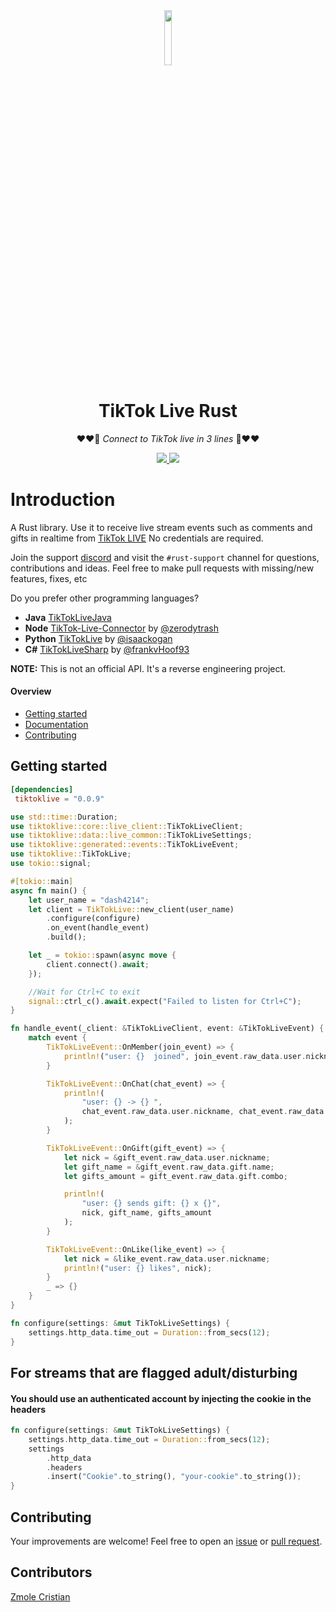 <div align="center" >
<a target="blank" >
<img src="https://github.com/jwdeveloper/TikTokLiveRust/assets/79764581/5ae5385c-d31a-40d9-aa5c-9c8b06aae161" width="15%" >
</a>
</div>
<div align="center" >
<h1>TikTok Live Rust</h1>

❤️❤️🎁 *Connect to TikTok live in 3 lines* 🎁❤️❤️

<div align="center" >

<a href="https://crates.io/crates/tiktoklive" target="blank" >
<img src="https://img.shields.io/crates/v/tiktoklive.svg" >
</a>

<a href="https://discord.gg/e2XwPNTBBr" target="blank" >
<img src="https://img.shields.io/discord/977648006063091742.svg?color=7289da&logo=discord&style=flat-square" >
</a>

</div>
</div>

# Introduction
A Rust library. Use it to receive live stream events such as comments and gifts in realtime from [TikTok LIVE](https://www.tiktok.com/live) No credentials are required.

Join the support [discord](https://discord.gg/e2XwPNTBBr) and visit the `#rust-support` channel for questions, contributions and ideas. Feel free to make pull requests with missing/new features, fixes, etc

Do you prefer other programming languages?
- **Java**   [TikTokLiveJava](https://github.com/jwdeveloper/TikTokLiveJava)
- **Node**   [TikTok-Live-Connector](https://github.com/zerodytrash/TikTok-Live-Connector) by [@zerodytrash](https://github.com/zerodytrash)
- **Python** [TikTokLive](https://github.com/isaackogan/TikTokLive) by [@isaackogan](https://github.com/isaackogan)
- **C#**     [TikTokLiveSharp](https://github.com/frankvHoof93/TikTokLiveSharp) by [@frankvHoof93](https://github.com/frankvHoof93)

**NOTE:** This is not an official API. It's a reverse engineering project.


#### Overview
- [Getting started](#getting-started)
- [Documentation](https://docs.rs/tiktoklive/latest/tiktoklive/)
- [Contributing](#contributing)

## Getting started
```toml
[dependencies]
 tiktoklive = "0.0.9"
```
```rust
use std::time::Duration;
use tiktoklive::core::live_client::TikTokLiveClient;
use tiktoklive::data::live_common::TikTokLiveSettings;
use tiktoklive::generated::events::TikTokLiveEvent;
use tiktoklive::TikTokLive;
use tokio::signal;

#[tokio::main]
async fn main() {
    let user_name = "dash4214";
    let client = TikTokLive::new_client(user_name)
        .configure(configure)
        .on_event(handle_event)
        .build();

    let _ = tokio::spawn(async move {
        client.connect().await;
    });

    //Wait for Ctrl+C to exit
    signal::ctrl_c().await.expect("Failed to listen for Ctrl+C");
}

fn handle_event(_client: &TikTokLiveClient, event: &TikTokLiveEvent) {
    match event {
        TikTokLiveEvent::OnMember(join_event) => {
            println!("user: {}  joined", join_event.raw_data.user.nickname);
        }

        TikTokLiveEvent::OnChat(chat_event) => {
            println!(
                "user: {} -> {} ",
                chat_event.raw_data.user.nickname, chat_event.raw_data.content
            );
        }

        TikTokLiveEvent::OnGift(gift_event) => {
            let nick = &gift_event.raw_data.user.nickname;
            let gift_name = &gift_event.raw_data.gift.name;
            let gifts_amount = gift_event.raw_data.gift.combo;

            println!(
                "user: {} sends gift: {} x {}",
                nick, gift_name, gifts_amount
            );
        }

        TikTokLiveEvent::OnLike(like_event) => {
            let nick = &like_event.raw_data.user.nickname;
            println!("user: {} likes", nick);
        }
        _ => {}
    }
}

fn configure(settings: &mut TikTokLiveSettings) {
    settings.http_data.time_out = Duration::from_secs(12);
}
```

## For streams that are flagged adult/disturbing

#### You should use an authenticated account by injecting the cookie in the headers

```rust
fn configure(settings: &mut TikTokLiveSettings) {
    settings.http_data.time_out = Duration::from_secs(12);
    settings
        .http_data
        .headers
        .insert("Cookie".to_string(), "your-cookie".to_string());
}
```



## Contributing
Your improvements are welcome! Feel free to open an <a href="https://github.com/jwdeveloper/TikTok-Live-Java/issues">issue</a> or <a href="https://github.com/jwdeveloper/TikTok-Live-Java/pulls">pull request</a>.

## Contributors
[Zmole Cristian](https://github.com/ZmoleCristian)
